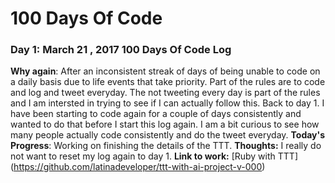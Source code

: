 # 100 Days Of Code

### Day 1: March 21 , 2017  100 Days Of Code Log
**Why again**: After an inconsistent streak of days of being unable to code on a daily basis due to life events that take priority. Part of the rules are to code and log and tweet everyday. The not tweeting every day is part of the rules and I am intersted in trying to see if I can actually follow this. Back to day 1. I have been starting to code again for a couple of days consistently and wanted to do that before I start this log again. I am a bit curious to see how many people actually code consistently and do the tweet everyday. 
**Today's Progress**: Working on finishing the details of the TTT. 
**Thoughts:**    I really do not want to reset my log again to day 1. 
**Link to work:** [Ruby with TTT] (https://github.com/latinadeveloper/ttt-with-ai-project-v-000)











